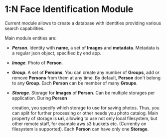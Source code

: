# 1:N Face Identification Module

Current module allows to create a database with identities providing various search capabilities.

Main module entities are:

* _**Person**_. Identity with **name**, a set of **Images** and **metadata**. Metadata is a regular json object, specified by end app.
* _**Image**_. Photo of **Person**.
* _**Group**_. A set of **Persons**. You can create any number of **Groups**, add or remove **Persons** from them at any time. By default, **Person** don't belong to any **Group**. Each **Person** can be member of many **Groups**.
* _**Storage**_. Storage for **Images** of **Person**. Can be multiple storages per application. During **Person**

  creation, you specify which storage to use for saving photos. Thus, you can split for further processing or other needs you photo catalog. Main property of storage is **uri**, allowing to use not only local filesystem, but other remote staff, for example aws s3 buckets etc. \(Currently on filesystem is supported\). Each **Person** can have only one **Storage**.



